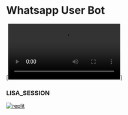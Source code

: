 # Whatsapp User Bot


[![logo](https://te.legra.ph/file/e3a6060a1b7fb4c98260d.mp4)]



### LISA_SESSION
<a href="https://replit.com/@TelegramBots/Lisa"><img alt="replit" src="https://img.shields.io/badge/-String%20Session-black?style=for-the-badge&logo=replit&logoColor=white"/></a> 


